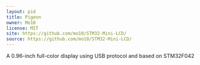 ```yaml
---
layout: pid
title: Pigeon
owner: Mo10
license: MIT
site: https://github.com/mo10/STM32-Mini-LCD/
source: https://github.com/mo10/STM32-Mini-LCD/
---
```

A 0.96-inch full-color display using USB protocol and based on STM32F042
